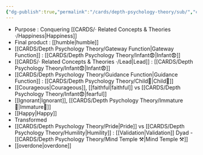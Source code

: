 ```yaml
---
{"dg-publish":true,"permalink":"/cards/depth-psychology-theory/sub/","created":"2022-12-21T17:09:42.235+01:00","updated":"2023-04-27T13:08:03.724+02:00"}
---
```



- Purpose : Conquering [[CARDS/· Related Concepts & Theories ·/Happiness\|Happiness]]
- Final product : [[humble\|humble]]
- [[CARDS/Depth Psychology Theory/Gateway Function\|Gateway Function]] : [[CARDS/Depth Psychology Theory/Infant😨\|Infant😨]]
- [[CARDS/· Related Concepts & Theories ·/Lead\|Lead]] : [[CARDS/Depth Psychology Theory/Infant😨\|Infant😨]]
- [[CARDS/Depth Psychology Theory/Guidance Function\|Guidance Function]] : [[CARDS/Depth Psychology Theory/Child👼\|Child👼]] 
- [[Courageous\|Courageous]], [[faithful\|faithful]] vs [[CARDS/Depth Psychology Theory/Infant😨\|fearful]]
- [[Ignorant\|Ignorant]], [[CARDS/Depth Psychology Theory/Immature🐎\|Immature🐎]]
- [[Happy\|Happy]]
- Transformed
- [[CARDS/Depth Psychology Theory/Pride\|Pride]] vs [[CARDS/Depth Psychology Theory/Humility\|Humility]] : [[Validation\|Validation]] Dyad - [[CARDS/Depth Psychology Theory/Mind Temple ⚒️\|Mind Temple ⚒️]] 
- [[overdone\|overdone]]
